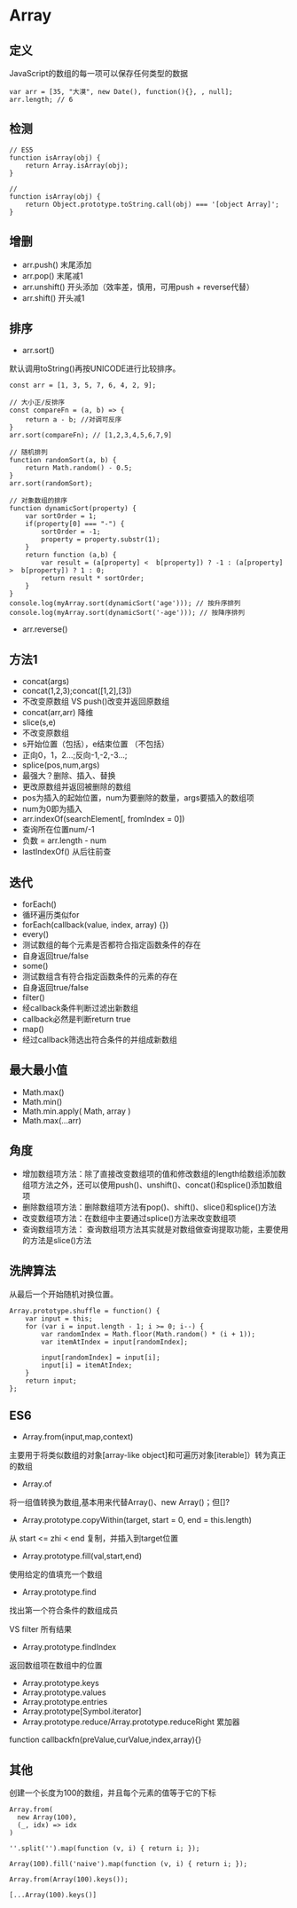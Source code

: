 # Array

## 定义

JavaScript的数组的每一项可以保存任何类型的数据

```
var arr = [35, "大漠", new Date(), function(){}, , null];
arr.length; // 6
```

## 检测

```
// ES5
function isArray(obj) {
    return Array.isArray(obj);
}

// 
function isArray(obj) {
	return Object.prototype.toString.call(obj) === '[object Array]';
}
```

## 增删

- arr.push() 末尾添加
- arr.pop() 末尾减1
- arr.unshift() 开头添加（效率差，慎用，可用push + reverse代替）
- arr.shift() 开头减1

## 排序

- arr.sort()

默认调用toString()再按UNICODE进行比较排序。

```
const arr = [1, 3, 5, 7, 6, 4, 2, 9];

// 大小正/反排序
const compareFn = (a, b) => {
    return a - b; //对调可反序
}
arr.sort(compareFn); // [1,2,3,4,5,6,7,9]

// 随机排列
function randomSort(a, b) {
    return Math.random() - 0.5;
}
arr.sort(randomSort);
```

```
// 对象数组的排序
function dynamicSort(property) {
    var sortOrder = 1;
    if(property[0] === "-") {
        sortOrder = -1;
        property = property.substr(1);
    }
    return function (a,b) {
        var result = (a[property] <  b[property]) ? -1 : (a[property] >  b[property]) ? 1 : 0;
        return result * sortOrder;
    }
}
console.log(myArray.sort(dynamicSort('age'))); // 按升序排列
console.log(myArray.sort(dynamicSort('-age'))); // 按降序排列
```

- arr.reverse()

## 方法1


- concat(args)
 - concat(1,2,3);concat([1,2],[3])
 - 不改变原数组 VS push()改变并返回原数组
 - concat(arr,arr) 降维
- slice(s,e)
 - 不改变原数组
 - s开始位置（包括），e结束位置 （不包括）
 - 正向0，1，2...;反向-1,-2,-3...;
- splice(pos,num,args) 
 - 最强大？删除、插入、替换
 - 更改原数组并返回被删除的数组
 - pos为插入的起始位置，num为要删除的数量，args要插入的数组项
 - num为0即为插入
- arr.indexOf(searchElement[, fromIndex = 0])
 - 查询所在位置num/-1
 - 负数 = arr.length - num
- lastIndexOf() 从后往前查

## 迭代


- forEach()
 - 循环遍历类似for
 - forEach(callback(value, index, array) {})
- every()
 - 测试数组的每个元素是否都符合指定函数条件的存在
 - 自身返回true/false
- some()
 - 测试数组含有符合指定函数条件的元素的存在
 - 自身返回true/false
- filter()
 - 经callback条件判断过滤出新数组
 - callback必然是判断return true
- map()
 - 经过callback筛选出符合条件的并组成新数组

## 最大最小值


- Math.max()
- Math.min()
- Math.min.apply( Math, array )
- Math.max(...arr)

## 角度

- 增加数组项方法：除了直接改变数组项的值和修改数组的length给数组添加数组项方法之外，还可以使用push()、unshift()、concat()和splice()添加数组项
- 删除数组项方法：删除数组项方法有pop()、shift()、slice()和splice()方法
- 改变数组项方法：在数组中主要通过splice()方法来改变数组项
- 查询数组项方法： 查询数组项方法其实就是对数组做查询提取功能，主要使用的方法是slice()方法

## 洗牌算法

从最后一个开始随机对换位置。

```
Array.prototype.shuffle = function() {
    var input = this;
    for (var i = input.length - 1; i >= 0; i--) {
        var randomIndex = Math.floor(Math.random() * (i + 1));
        var itemAtIndex = input[randomIndex];

        input[randomIndex] = input[i];
        input[i] = itemAtIndex;
    }
    return input;
};
```

## ES6


- Array.from(input,map,context) 

主要用于将类似数组的对象[array-like object]和可遍历对象[iterable]）转为真正的数组

- Array.of

将一组值转换为数组,基本用来代替Array()、new Array()；但[]?

- Array.prototype.copyWithin(target, start = 0, end = this.length)

从 start <= zhi < end 复制，并插入到target位置

- Array.prototype.fill(val,start,end)

使用给定的值填充一个数组

- Array.prototype.find

找出第一个符合条件的数组成员

VS filter 所有结果

- Array.prototype.findIndex

返回数组项在数组中的位置

- Array.prototype.keys
- Array.prototype.values
- Array.prototype.entries
- Array.prototype[Symbol.iterator]
- Array.prototype.reduce/Array.prototype.reduceRight 累加器

function callbackfn(preValue,curValue,index,array){}

## 其他

创建一个长度为100的数组，并且每个元素的值等于它的下标

```
Array.from(
  new Array(100),
  (_, idx) => idx
)

'​​​​​​​​​​​​​​​​​​​​​​​​​​​​​​​​​​​​​​​​​​​​​​​​​​​​​​​​​​​​​​​​​​​​​​​​​​​​​​​​​​​​​​​​​​​​​​​​​​​​'.split('').map(function (v, i) { return i; });

Array(100).fill('naive').map(function (v, i) { return i; });

Array.from(Array(100).keys());

[...Array(100).keys()]
```
